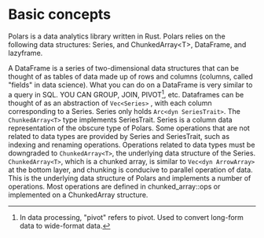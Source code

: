 # Basic concepts

Polars is a data analytics library written in Rust. Polars relies on the following data structures: Series, and ChunkedArray\<T>, DataFrame, and lazyframe.

A DataFrame is a series of two-dimensional data structures that can be thought of as tables of data made up of rows and columns (columns, called "fields" in data science). What you can do on a DataFrame is very similar to a query in SQL. YOU CAN GROUP, JOIN, PIVOT[^PIVOT], etc. Dataframes can be thought of as an abstraction of `Vec<Series>` , with each column corresponding to a Series. Series only holds `Arc<dyn SeriesTrait>`. The `ChunkedArray<T>` type implements SeriesTrait. Series is a column data representation of the obscure type of Polars. Some operations that are not related to data types are provided by Series and SeriesTrait, such as indexing and renaming operations. Operations related to data types must be downgraded to `ChunkedArray<T>`, the underlying data structure of the Series. `ChunkedArray<T>`, which is a chunked array, is similar to `Vec<dyn ArrowArray>` at the bottom layer, and chunking is conducive to parallel operation of data. This is the underlying data structure of Polars and implements a number of operations. Most operations are defined in chunked_array::ops or implemented on a ChunkedArray structure.

[^PIVOT]: In data processing, "pivot" refers to pivot. Used to convert long-form data to wide-format data.